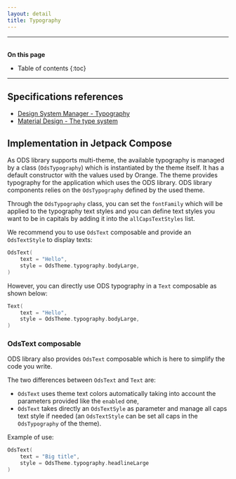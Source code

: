 ```yaml
---
layout: detail
title: Typography
---
```


---

<br>**On this page**

* Table of contents
{:toc}

---

## Specifications references

- [Design System Manager - Typography](https://system.design.orange.com/0c1af118d/p/90d1e5-typography)
- [Material Design - The type system](https://material.io/design/typography/the-type-system.html#type-scale)

## Implementation in Jetpack Compose

As ODS library supports multi-theme, the available typography is managed by a class (`OdsTypography`) which is instantiated by the theme itself. It has a default constructor with the values used by Orange.
The theme provides typography for the application which uses the ODS library. ODS library components relies on the `OdsTypography` defined by the used theme.

Through the `OdsTypography` class, you can set the `fontFamily` which will be applied to the typography text styles and you can define text styles you want to be in capitals by adding it into the `allCapsTextStyles` list.

We recommend you to use `OdsText` composable and provide an `OdsTextStyle` to display texts:

```kotlin
OdsText(
    text = "Hello",
    style = OdsTheme.typography.bodyLarge,
)
```

However, you can directly use ODS typography in a `Text` composable as shown below:

```kotlin
Text(
    text = "Hello",
    style = OdsTheme.typography.bodyLarge,
)
```

### OdsText composable

ODS library also provides `OdsText` composable which is here to simplify the code you write.

The two differences between `OdsText` and `Text` are:

- `OdsText` uses theme text colors automatically taking into account the parameters provided like the `enabled` one,
- `OdsText` takes directly an `OdsTextSyle` as parameter and manage all caps text style if needed (an `OdsTextStyle` can be set all caps in the `OdsTypography` of the theme).

Example of use:

```kotlin
OdsText(
    text = "Big title",
    style = OdsTheme.typography.headlineLarge
)
```
